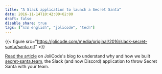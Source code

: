 ```yaml
---
title: "A Slack application to launch a Secret Santa"
date: 2016-11-14T10:42:00+02:00
draft: false
disable_share: true
tags: ["🇬🇧 english", "jolicode", "tech"]
---
```

{{< figure src="https://jolicode.com/media/original/2016/slack-secret-santa/santa.gif" >}}

[Read the article](https://jolicode.com/blog/a-slack-application-to-launch-a-secret-santa) on JoliCode's blog to understand why and how we built [secret-santa.team](https://secret-santa.team), the Slack (and now Discord) application to throw Secret Santa with your team.
